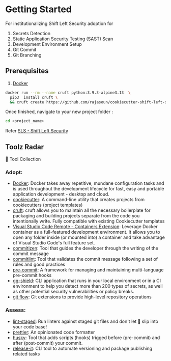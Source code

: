 # Getting Started

For institutionalizing Shift Left Security adoption for

1. Secrets Detection
2. Static Application Security Testing (SAST) Scan
3. Development Environment Setup
4. Git Commit
5. Git Branching

## Prerequisites

1. [Docker](https://www.docker.com/)

```sh
docker run --rm --name cruft python:3.9.3-alpine3.13  \
  pip3  install cruft \
  && cruft create https://github.com/rajasoun/cookiecutter-shift-left-security
```

Once finished, navigate to your new project folder :

```sh
cd <project_name>
```

Refer [SLS - Shift Left Security](SLS.md)

## Toolz Radar

🚀 Tool Collection

### Adopt:

- [Docker](https://www.docker.com/): Docker takes away repetitive, mundane configuration tasks and is used throughout the development lifecycle for fast, easy and portable application development - desktop and cloud.
- [cookiecutter](https://github.com/cookiecutter/cookiecutter): A command-line utility that creates projects from cookiecutters (project templates)
- [cruft](https://github.com/cruft/cruft): cruft allows you to maintain all the necessary boilerplate for packaging and building projects separate from the code you intentionally write. Fully compatible with existing Cookiecutter templates
- [Visual Studio Code Remote - Containers Extension](https://code.visualstudio.com/docs/remote/containers): Leverage Docker container as a full-featured development environment. It allows you to open any folder inside (or mounted into) a container and take advantage of Visual Studio Code's full feature set.
- [commitizen](https://github.com/commitizen/cz-cli): Tool that guides the developer through the writing of the commit message
- [commitlint](https://github.com/conventional-changelog/commitlint): Tool that validates the commit message following a set of rules and good practices
- [pre-commit](https://pre-commit.com/): A framework for managing and maintaining multi-language pre-commit hooks
- [gg-shield](https://github.com/GitGuardian/gg-shield): CLI application that runs in your local environment or in a CI environment to help you detect more than 200 types of secrets, as well as other potential security vulnerabilities or policy breaks.
- [git flow](https://github.com/nvie/gitflow): Git extensions to provide high-level repository operations

### Assess:

- [lint-staged](https://github.com/okonet/lint-staged): Run linters against staged git files and don't let :poop: slip into your code base!
- [prettier](https://prettier.io/): An opinionated code formatter
- [husky](https://github.com/typicode/husky): Tool that adds scripts (hooks) trigged before (pre-commit) and after (post-commit) your commit.
- [release-it](https://github.com/release-it/release-it): CLI tool to automate versioning and package publishing related tasks
